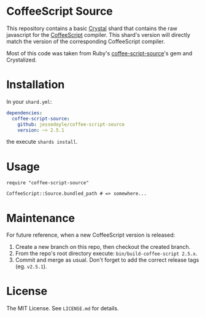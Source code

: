 CoffeeScript Source
===================

This repository contains a basic [Crystal](http://crystal-lang.org) shard that contains the raw javascript for the [CoffeeScript](https://github.com/jashkenas/coffeescript) compiler. This shard's version will directly match the version of the corresponding CoffeeScript compiler.

Most of this code was taken from Ruby's [coffee-script-source](https://rubygems.org/gems/coffee-script-source)'s gem and Crystalized.

Installation
============

In your `shard.yml`:

```yaml
dependencies:
  coffee-script-source:
    github: jessedoyle/coffee-script-source
    version: ~> 2.5.1
```

the execute `shards install`.

Usage
=====

```crystal
require "coffee-script-source"

CoffeeScript::Source.bundled_path # => somewhere...
```

Maintenance
===========

For future reference, when a new CoffeeScript version is released:

1. Create a new branch on this repo, then checkout the created branch.
2. From the repo's root directory execute: `bin/build-coffee-script 2.5.x`.
3. Commit and merge as usual. Don't forget to add the correct release tags (eg. `v2.5.1`).

License
=======

The MIT License. See `LICENSE.md` for details.
